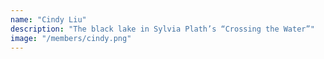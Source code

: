 ```yaml
---
name: "Cindy Liu"
description: "The black lake in Sylvia Plath’s “Crossing the Water”"
image: "/members/cindy.png"
---
```

